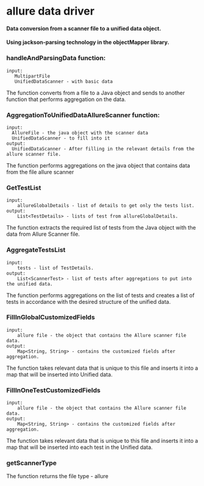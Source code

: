 # allure data driver

#### Data conversion from a scanner file to a unified data object.
#### Using jackson-parsing technology in the objectMapper library.

### handleAndParsingData function:

    input: 
       MultipartFile
       UnifiedDataScanner - with basic data
The function converts from a file to a Java object and sends to another function that performs aggregation on the data.

### AggregationToUnifiedDataAllureScanner function:

    input:
      AllureFile - the java object with the scanner data
      UnifiedDataScanner - to fill into it
    output:
      UnifiedDataScanner - After filling in the relevant details from the allure scanner file.
The function performs aggregations on the java object that contains data from the file allure scanner


### GetTestList

    input:
        allureGlobalDetails - list of details to get only the tests list.
    output:
        List<TestDetails> - lists of test from allureGlobalDetails.
The function extracts the required list of tests from the Java object with the data from Allure Scanner file.

### AggregateTestsList

    input:
        tests - list of TestDetails.
    output:
        List<ScannerTest> - list of tests after aggregations to put into the unified data.
The function performs aggregations on the list of tests and creates a list of tests in accordance with the desired structure of the unified data.

### FillInGlobalCustomizedFields
    input: 
        allure file - the object that contains the Allure scanner file data.
    output:
        Map<String, String> - contains the customized fields after aggregation.
The function takes relevant data that is unique to this file and inserts it into a map that will be inserted into Unified data.

### FillInOneTestCustomizedFields
    input: 
        allure file - the object that contains the Allure scanner file data.
    output:
        Map<String, String> - contains the customized fields after aggregation.
The function takes relevant data that is unique to this file and inserts it into a map that will be inserted into each test in the Unified data.

### getScannerType
The function returns the file type - allure






